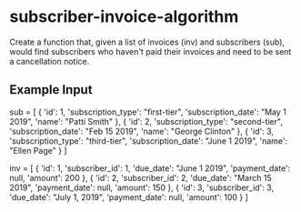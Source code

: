 # subscriber-invoice-algorithm

Create a function that, given a list of invoices (inv) and subscribers (sub), would find subscribers who haven't paid their invoices and need to be sent a cancellation notice.

## Example Input

sub = [
  { 
    'id': 1,
    'subscription_type': "first-tier",
    'subscription_date': "May 1 2019",
    'name': "Patti Smith"
  },
  { 
    'id': 2,
    'subscription_type': "second-tier",
    'subscription_date': "Feb 15 2019",
    'name': "George Clinton"
  },
  { 
    'id': 3,
    'subscription_type': "third-tier",
    'subscription_date': "June 1 2019",
    'name': "Ellen Page"
  }
]

inv = [
  {
    'id': 1,
    'subscriber_id': 1,
    'due_date': "June 1 2019",
    'payment_date': null,
    'amount': 200
  },
  {
    'id': 2,
    'subscriber_id': 2,
    'due_date': "March 15 2019",
    'payment_date': null,
    'amount': 150
  },
  {
    'id': 3,
    'subscriber_id': 3,
    'due_date': "July 1, 2019",
    'payment_date': null,
    'amount': 100
  }
]
